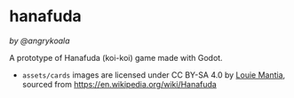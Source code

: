 # hanafuda
_by @angrykoala_

A prototype of Hanafuda (koi-koi) game made with Godot.


* `assets/cards` images are licensed under CC BY-SA 4.0 by [Louie Mantia](https://commons.wikimedia.org/wiki/User:Louiemantia), sourced from <https://en.wikipedia.org/wiki/Hanafuda>
